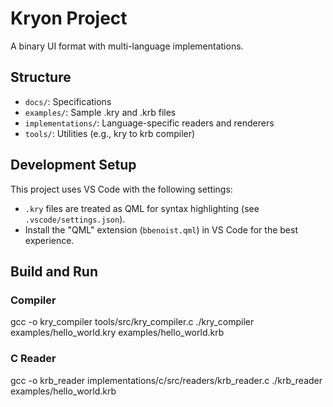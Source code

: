 # Kryon Project
A binary UI format with multi-language implementations.

## Structure
- `docs/`: Specifications
- `examples/`: Sample .kry and .krb files
- `implementations/`: Language-specific readers and renderers
- `tools/`: Utilities (e.g., kry to krb compiler)

## Development Setup

This project uses VS Code with the following settings:
- `.kry` files are treated as QML for syntax highlighting (see `.vscode/settings.json`).
- Install the "QML" extension (`bbenoist.qml`) in VS Code for the best experience.

## Build and Run
### Compiler
gcc -o kry_compiler tools/src/kry_compiler.c
./kry_compiler examples/hello_world.kry examples/hello_world.krb

### C Reader
gcc -o krb_reader implementations/c/src/readers/krb_reader.c
./krb_reader examples/hello_world.krb
